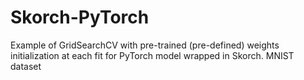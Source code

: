 # Skorch-PyTorch
Example of GridSearchCV with pre-trained (pre-defined) weights initialization at each fit for PyTorch model wrapped in Skorch.
MNIST dataset
